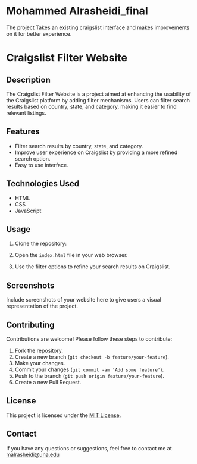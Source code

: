 # Mohammed Alrasheidi_final

The project Takes an existing craigslist interface and makes improvements on it for better experience.
# Craigslist Filter Website

## Description
The Craigslist Filter Website is a project aimed at enhancing the usability of the Craigslist platform by adding filter mechanisms. Users can filter search results based on country, state, and category, making it easier to find relevant listings.

## Features
- Filter search results by country, state, and category.
- Improve user experience on Craigslist by providing a more refined search option.
- Easy to use interface.

## Technologies Used
- HTML
- CSS
- JavaScript

## Usage
1. Clone the repository:


2. Open the `index.html` file in your web browser.

3. Use the filter options to refine your search results on Craigslist.

## Screenshots
Include screenshots of your website here to give users a visual representation of the project.

## Contributing
Contributions are welcome! Please follow these steps to contribute:
1. Fork the repository.
2. Create a new branch (`git checkout -b feature/your-feature`).
3. Make your changes.
4. Commit your changes (`git commit -am 'Add some feature'`).
5. Push to the branch (`git push origin feature/your-feature`).
6. Create a new Pull Request.

## License
This project is licensed under the [MIT License](LICENSE).

## Contact
If you have any questions or suggestions, feel free to contact me at malrasheidi@una.edu

